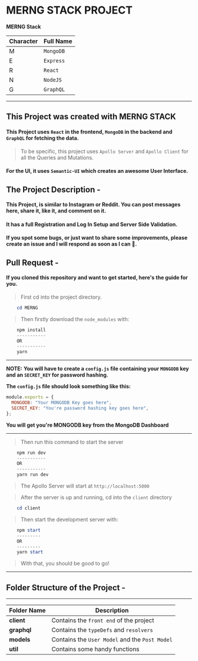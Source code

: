 # MERNG STACK PROJECT

**MERNG Stack**

| Character | Full Name |
| --------- | --------- |
| M         | `MongoDB` |
| E         | `Express` |
| R         | `React`   |
| N         | `NodeJS`  |
| G         | `GraphQL` |

---

## This Project was created with MERNG STACK

#### This Project uses `React` in the frontend, `MongoDB` in the backend and `GraphQL` for fetching the data.

> To be specific, this project uses `Apollo Server` and `Apollo Client` for all the Queries and Mutations.

#### For the UI, it uses `Semantic-UI` which creates an awesome User Interface.

## The Project Description -

#### This Project, is similar to Instagram or Reddit. You can post messages here, share it, like it, and comment on it.

#### It has a full Registration and Log In Setup and Server Side Validation.

#### If you spot some bugs, or just want to share some improvements, please create an issue and I will respond as soon as I can 🙂.

## Pull Request -

#### If you cloned this repository and want to get started, here's the guide for you.

> First cd into the project directory.

```powershell
    cd MERNG
```

> Then firstly download the `node_modules` with:

```powershell
    npm install
    -----------
    OR
    -----------
    yarn
```

---

**NOTE:**
**You will have to create a `config.js` file containing your `MONGODB` key and an `SECRET_KEY` for password hashing.**

**The `config.js` file should look something like this:**

```javascript
module.exports = {
  MONGODB: "Your MONGODB Key goes here",
  SECRET_KEY: "You're password hashing key goes here",
};
```

**You will get you're MONGODB key from the MongoDB Dashboard**

---

> Then run this command to start the server

```powershell
    npm run dev
    -----------
    OR
    -----------
    yarn run dev
```

> The Apollo Server will start at `http://localhost:5000`

> After the server is up and running, cd into the `client` directory

```powershell
    cd client
```

> Then start the development server with:

```powershell
    npm start
    ---------
    OR
    ---------
    yarn start
```

> With that, you should be good to go!

---

## Folder Structure of the Project -

---

| Folder Name | Description                                    |
| ----------- | ---------------------------------------------- |
| **client**  | Contains the `front end` of the project        |
| **graphql** | Contains the `typeDefs` and `resolvers`        |
| **models**  | Contains the `User Model` and the `Post Model` |
| **util**    | Contains some handy functions                  |
